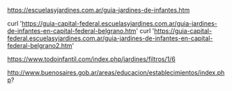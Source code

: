 https://escuelasyjardines.com.ar/guia-jardines-de-infantes.htm

curl 'https://guia-capital-federal.escuelasyjardines.com.ar/guia-jardines-de-infantes-en-capital-federal-belgrano.htm'
curl 'https://guia-capital-federal.escuelasyjardines.com.ar/guia-jardines-de-infantes-en-capital-federal-belgrano2.htm'


https://www.todoinfantil.com/index.php/jardines/filtros/1/6

http://www.buenosaires.gob.ar/areas/educacion/establecimientos/index.php?
